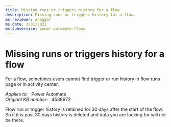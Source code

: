 ```yaml
---
title: Missing runs or triggers history for a flow
description: Missing runs or triggers history for a flow.
ms.reviewer: anaggar
ms.date: 3/31/2021
ms.subservice: power-automate-flows
---
```

# Missing runs or triggers history for a flow

For a flow, sometimes users cannot find trigger or run history in flow runs page or in activity center.

_Applies to:_ &nbsp; Power Automate  
_Original KB number:_ &nbsp; 4538672

Flow run or trigger history is retained for 30 days after the start of the flow. So if it is past 30 days history is deleted and data you are looking for will not be there.
